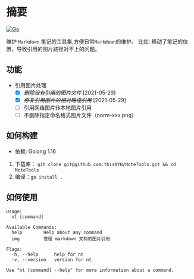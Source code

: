 # 摘要
[![Go](https://github.com/thisXYH/NoteTools/actions/workflows/go.yml/badge.svg)](https://github.com/thisXYH/NoteTools/actions/workflows/go.yml)

维护 `Markdown` 笔记的工具集,方便日常`Markdown`的维护。
比如: 移动了笔记的位置，导致引用的图片路径对不上的问题。

## 功能
* 引用图片处理
    * [X] ~~*删除没有引用的图片文件*~~ [2021-05-29]
    * [X] ~~*修复引用图片的相对路径引用*~~ [2021-05-29]
    * [ ] 引用网络图片转本地图片引用
    * [ ] 不删除指定命名格式图片文件（norm-xxx.png）

## 如何构建
* 依赖: Golang 1.16

1. 下载库： `git clone git@github.com:thisXYH/NoteTools.git && cd NoteTools`
1. 编译：`go install .`

## 如何使用
````
Usage:
  nt [command]

Available Commands:
  help        Help about any command
  img         管理 markdown 文档的图片引用

Flags:
  -h, --help      help for nt
  -v, --version   version for nt

Use "nt [command] --help" for more information about a command.
````
